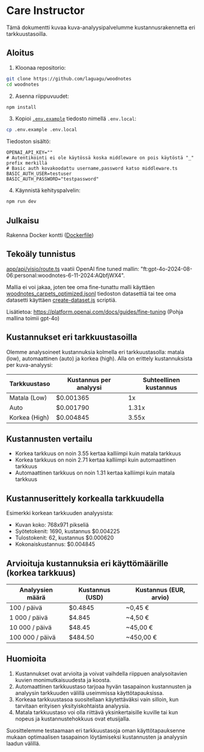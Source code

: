 # Care Instructor

Tämä dokumentti kuvaa kuva-analyysipalvelumme kustannusrakennetta eri tarkkuustasoilla.

## Aloitus

1. Kloonaa repositorio:
```bash
git clone https://github.com/laguagu/woodnotes
cd woodnotes
```

2. Asenna riippuvuudet:
```bash
npm install
```

3. Kopioi [`.env.example`](.env.example) tiedosto nimellä `.env.local`:
```bash
cp .env.example .env.local
```

Tiedoston sisältö:
```
OPENAI_API_KEY=""
# Autentikointi ei ole käytössä koska middleware on pois käytöstä "_" prefix merkillä 
# Basic auth kovakoodattu username,password katso middleware.ts
BASIC_AUTH_USER=testuser
BASIC_AUTH_PASSWORD="testpassword"
```

4. Käynnistä kehityspalvelin:
```bash
npm run dev
```

## Julkaisu

Rakenna Docker kontti ([Dockerfile](Dockerfile))

## Tekoäly tunnistus

[app/api/visio/route.ts](app/api/visio/route.ts) vaatii OpenAI fine tuned mallin: "ft:gpt-4o-2024-08-06:personal:woodnotes-6-11-2024:AQbfjWX4".

Mallia ei voi jakaa, joten tee oma fine-tunattu malli käyttäen [woodnotes_carpets_optimized.jsonl](woodnotes_carpets_optimized.jsonl) tiedoston datasettiä tai tee oma datasetti käyttäen [create-dataset.js](create-dataset.js) scriptiä.

Lisätietoa: https://platform.openai.com/docs/guides/fine-tuning 
(Pohja mallina toimii gpt-4o)

## Kustannukset eri tarkkuustasoilla

Olemme analysoineet kustannuksia kolmella eri tarkkuustasolla: matala (low), automaattinen (auto) ja korkea (high). Alla on erittely kustannuksista per kuva-analyysi:

| Tarkkuustaso  | Kustannus per analyysi | Suhteellinen kustannus |
| ------------- | ---------------------- | ---------------------- |
| Matala (Low)  | $0.001365              | 1x                     |
| Auto          | $0.001790              | 1.31x                  |
| Korkea (High) | $0.004845              | 3.55x                  |

## Kustannusten vertailu

- Korkea tarkkuus on noin 3.55 kertaa kalliimpi kuin matala tarkkuus
- Korkea tarkkuus on noin 2.71 kertaa kalliimpi kuin automaattinen tarkkuus
- Automaattinen tarkkuus on noin 1.31 kertaa kalliimpi kuin matala tarkkuus

## Kustannuserittely korkealla tarkkuudella

Esimerkki korkean tarkkuuden analyysista:

- Kuvan koko: 768x971 pikseliä
- Syötetokenit: 1690, kustannus $0.004225
- Tulostokenit: 62, kustannus $0.000620
- Kokonaiskustannus: $0.004845

## Arvioituja kustannuksia eri käyttömäärille (korkea tarkkuus)

| Analyysien määrä | Kustannus (USD) | Kustannus (EUR, arvio) |
| ---------------- | --------------- | ---------------------- |
| 100 / päivä      | $0.4845         | ~0,45 €                |
| 1 000 / päivä    | $4.845          | ~4,50 €                |
| 10 000 / päivä   | $48.45          | ~45,00 €               |
| 100 000 / päivä  | $484.50         | ~450,00 €              |

## Huomioita

1. Kustannukset ovat arvioita ja voivat vaihdella riippuen analysoitavien kuvien monimutkaisuudesta ja koosta.
2. Automaattinen tarkkuustaso tarjoaa hyvän tasapainon kustannusten ja analyysin tarkkuuden välillä useimmissa käyttötapauksissa.
3. Korkeaa tarkkuustasoa suositellaan käytettäväksi vain silloin, kun tarvitaan erityisen yksityiskohtaista analyysia.
4. Matala tarkkuustaso voi olla riittävä yksinkertaisille kuville tai kun nopeus ja kustannustehokkuus ovat etusijalla.

Suosittelemme testaamaan eri tarkkuustasoja oman käyttötapauksenne mukaan optimaalisen tasapainon löytämiseksi kustannusten ja analyysin laadun välillä.

